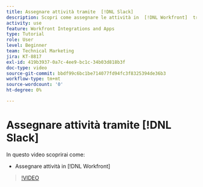 ```yaml
---
title: Assegnare attività tramite  [!DNL Slack]
description: Scopri come assegnare le attività in  [!DNL Workfront]  tramite  [!DNL Slack]
activity: use
feature: Workfront Integrations and Apps
type: Tutorial
role: User
level: Beginner
team: Technical Marketing
jira: KT-8817
exl-id: 419b3937-0a7c-4ee9-bc1c-34b03d818b3f
doc-type: video
source-git-commit: bbdf99c6bc1be714077fd94fc3f8325394de36b3
workflow-type: tm+mt
source-wordcount: '0'
ht-degree: 0%

---
```


# Assegnare attività tramite [!DNL Slack]

In questo video scoprirai come:

* Assegnare attività in [!DNL Workfront]

>[!VIDEO](https://video.tv.adobe.com/v/3441525/?quality=12&learn=on&enablevpops=1&captions=ita)
